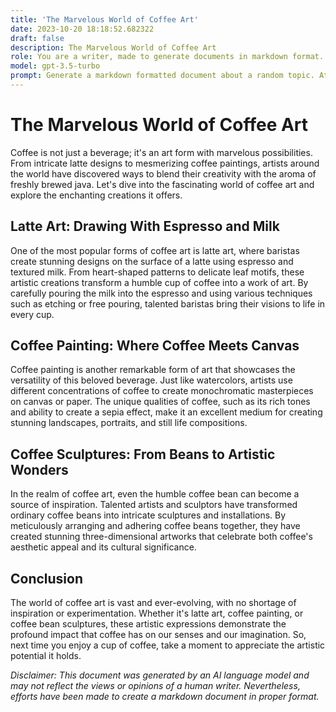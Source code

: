 ```yaml
---
title: 'The Marvelous World of Coffee Art'
date: 2023-10-20 18:18:52.682322
draft: false
description: The Marvelous World of Coffee Art
role: You are a writer, made to generate documents in markdown format. It is very important that all of the documents you generate are in valid markdown format.
model: gpt-3.5-turbo
prompt: Generate a markdown formatted document about a random topic. At the bottom, include a disclaimer explaining that the document was generated by you. The first line of the document should be the title. Make sure that the entire document is in proper markdown format, using a mix of various tags to make the document visually appealing.
---
```


# The Marvelous World of Coffee Art

Coffee is not just a beverage; it's an art form with marvelous possibilities. From intricate latte designs to mesmerizing coffee paintings, artists around the world have discovered ways to blend their creativity with the aroma of freshly brewed java. Let's dive into the fascinating world of coffee art and explore the enchanting creations it offers.

## Latte Art: Drawing With Espresso and Milk

One of the most popular forms of coffee art is latte art, where baristas create stunning designs on the surface of a latte using espresso and textured milk. From heart-shaped patterns to delicate leaf motifs, these artistic creations transform a humble cup of coffee into a work of art. By carefully pouring the milk into the espresso and using various techniques such as etching or free pouring, talented baristas bring their visions to life in every cup.

## Coffee Painting: Where Coffee Meets Canvas

Coffee painting is another remarkable form of art that showcases the versatility of this beloved beverage. Just like watercolors, artists use different concentrations of coffee to create monochromatic masterpieces on canvas or paper. The unique qualities of coffee, such as its rich tones and ability to create a sepia effect, make it an excellent medium for creating stunning landscapes, portraits, and still life compositions.

## Coffee Sculptures: From Beans to Artistic Wonders

In the realm of coffee art, even the humble coffee bean can become a source of inspiration. Talented artists and sculptors have transformed ordinary coffee beans into intricate sculptures and installations. By meticulously arranging and adhering coffee beans together, they have created stunning three-dimensional artworks that celebrate both coffee's aesthetic appeal and its cultural significance.

## Conclusion

The world of coffee art is vast and ever-evolving, with no shortage of inspiration or experimentation. Whether it's latte art, coffee painting, or coffee bean sculptures, these artistic expressions demonstrate the profound impact that coffee has on our senses and our imagination. So, next time you enjoy a cup of coffee, take a moment to appreciate the artistic potential it holds.

*Disclaimer: This document was generated by an AI language model and may not reflect the views or opinions of a human writer. Nevertheless, efforts have been made to create a markdown document in proper format.*